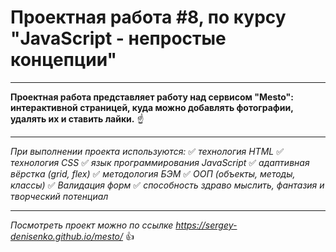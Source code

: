 # Проектная работа #8, по курсу "JavaScript - непростые концепции"
____

**Проектная работа представляет работу над сервисом "Mesto": интерактивной страницей,
куда можно добавлять фотографии, удалять их и ставить лайки.** :point_up:

____

*При выполнении проекта используются:*
:white_check_mark: *технология HTML*
:white_check_mark: *технология CSS*
:white_check_mark: *язык программирования JavaScript*
:white_check_mark: *адаптивная вёрстка (grid, flex)*
:white_check_mark: *методология БЭМ*
:white_check_mark: *ООП (объекты, методы, классы)*
:white_check_mark: *Валидация форм*
:white_check_mark: *способность здраво мыслить, фантазия и творческий потенциал*

____

*Посмотреть проект можно по ссылке https://sergey-denisenko.github.io/mesto/* :+1:
